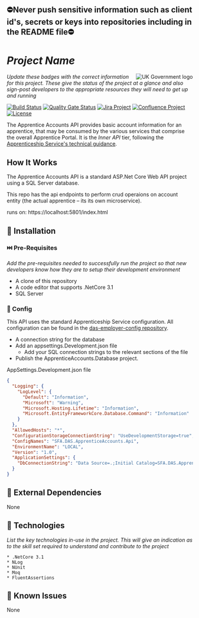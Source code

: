 ## ⛔Never push sensitive information such as client id's, secrets or keys into repositories including in the README file⛔

# _Project Name_

<img src="https://avatars.githubusercontent.com/u/9841374?s=200&v=4" align="right" alt="UK Government logo">

_Update these badges with the correct information for this project. These give the status of the project at a glance and also sign-post developers to the appropriate resources they will need to get up and running_

[![Build Status](https://dev.azure.com/sfa-gov-uk/Digital%20Apprenticeship%20Service/_apis/build/status/_projectname_?branchName=master)](https://dev.azure.com/sfa-gov-uk/Digital%20Apprenticeship%20Service/_build/latest?definitionId=_projectid_&branchName=master)
[![Quality Gate Status](https://sonarcloud.io/api/project_badges/measure?project=_projectId_&metric=alert_status)](https://sonarcloud.io/dashboard?id=_projectId_)
[![Jira Project](https://img.shields.io/badge/Jira-Project-blue)](https://skillsfundingagency.atlassian.net/secure/RapidBoard.jspa?rapidView=564&projectKey=_projectKey_)
[![Confluence Project](https://img.shields.io/badge/Confluence-Project-blue)](https://skillsfundingagency.atlassian.net/wiki/spaces/_pageurl_)
[![License](https://img.shields.io/badge/license-MIT-lightgrey.svg?longCache=true&style=flat-square)](https://en.wikipedia.org/wiki/MIT_License)

The Apprentice Accounts API provides basic account information for an apprentice, that may be consumed by the various services that comprise the overall Apprentice Portal.  It is the _Inner API_ tier, following the [Apprenticeship Service's technical guidance](https://skillsfundingagency.github.io/das-technical-guidance/api_standards/1-api-patterns-as#api-patterns-within-the-as).

## How It Works

The Apprentice Accounts API is a standard ASP.Net Core Web API project using a SQL Server database.

This repo has the api endpoints to perform crud operaions on account entity (the actual apprentice – its its own microservice). 

runs on: https://localhost:5801/index.html


## 🚀 Installation

### ⏭️ Pre-Requisites

_Add the pre-requisites needed to successfully run the project so that new developers know how they are to setup their development environment_

* A clone of this repository
* A code editor that supports .NetCore 3.1
* SQL Server

### 🔧 Config

This API uses the standard Apprenticeship Service configuration. All configuration can be found in the [das-employer-config repository](https://github.com/SkillsFundingAgency/das-employer-config).

* A connection string for the database
* Add an appsettings.Development.json file
    * Add your SQL connection strings to the relevant sections of the file
* Publish the ApprenticeAccounts.Database project.

AppSettings.Development.json file
```json
{
  "Logging": {
    "LogLevel": {
      "Default": "Information",
      "Microsoft": "Warning",
      "Microsoft.Hosting.Lifetime": "Information",
      "Microsoft.EntityFrameworkCore.Database.Command": "Information"
    }
  },
  "AllowedHosts": "*",
  "ConfigurationStorageConnectionString": "UseDevelopmentStorage=true",
  "ConfigNames": "SFA.DAS.ApprenticeAccounts.Api",
  "EnvironmentName": "LOCAL",
  "Version": "1.0",
  "ApplicationSettings": {
    "DbConnectionString": "Data Source=.;Initial Catalog=SFA.DAS.ApprenticeAccounts.Database;Integrated Security=True;Pooling=False;Connect Timeout=30"
  }
}
```

## 🔗 External Dependencies

None

## 💽 Technologies

_List the key technologies in-use in the project. This will give an indication as to the skill set required to understand and contribute to the project_

```
* .NetCore 3.1
* NLog
* NUnit
* Moq
* FluentAssertions
```

## 🐛 Known Issues

None

